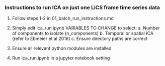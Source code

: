 ### Instructions to run ICA on just one LiCS frame time series data ###

1. Follow steps 1-2 in 01_batch_run_instructions.md

2. Simply edit ica_run.ipynb VARIABLES TO CHANGE to select:
   a. Number of components to isolate (n_components)
   b. Temporal or spatial ICA (refer to Ebmeier et al 2016)
   c. Ensure directory paths are correct

3. Ensure all relevant python modules are installed

4. Run ica_run.ipynb in a jupyter notebook setting
